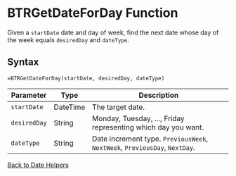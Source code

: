 # BTRGetDateForDay Function

Given a `startDate` date and day of week, find the next date whose day of the week equals `desiredDay` and `dateType`.

## Syntax

```excel
=BTRGetDateForDay(startDate, desiredDay, dateType)
```

Parameter | Type | Description
---|---|---
`startDate` | DateTime | The target date.
`desiredDay` | String | Monday, Tuesday, ..., Friday representing which day you want.
`dateType` | String | Date increment type.  `PreviousWeek`, `NextWeek`, `PreviousDay`, `NextDay`.

[Back to Date Helpers](RBLeDateHelpers.md)